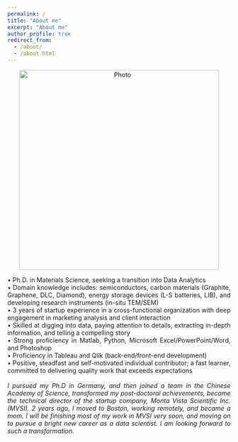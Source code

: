 ```yaml
---
permalink: /
title: "About me"
excerpt: "About me"
author_profile: true
redirect_from: 
  - /about/
  - /about.html
---
```


<p align="center">
  <img src="https://xi-n-yi.github.io/mysite/files/xi-n-yi_img.JPG?raw=true" alt="Photo" style="width: 450px;"/> 
</p>
<p style="text-align:justify">
&#8226 Ph.D. in Materials Science, seeking a transition into Data Analytics <Br>
&#8226 Domain knowledge includes: semiconductors, carbon materials (Graphite, Graphene, DLC, Diamond), energy storage devices (L-S batteries, LIB), and developing research instruments (in-situ TEM/SEM) <Br>
&#8226 3 years of startup experience in a cross-functional organization with deep engagement in marketing analysis and client interaction <Br>
&#8226 Skilled at digging into data, paying attention to details, extracting in-depth information, and telling a compelling story <Br>
&#8226 Strong proficiency in Matlab, Python, Microsoft Excel/PowerPoint/Word, and Photoshop<Br>
&#8226 Proficiency in Tableau and Qlik (back-end/front-end development)<Br>
&#8226 Positive, steadfast and self-motivated individual contributor; a fast learner, committed to delivering quality work that exceeds expectations<Br>
<Br>
<i>I pursued my Ph.D in Germany, and then joined a team in the Chinese Academy of Science, transformed my post-doctoral achievements, became the technical director of the startup company, Monta Vista Scientific Inc.(MVSI). 2 years ago, I moved to Boston, working remotely, and became a mom. I will be finishing most of my work in MVSI very soon, and moving on to pursue a bright new career as a data scientist. I am looking forward to such a transformation.</i>

</p>

